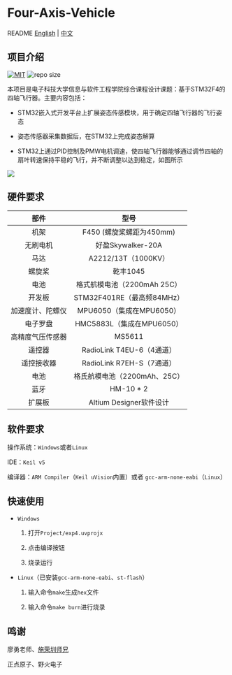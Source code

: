 # Four-Axis-Vehicle

README [English](docs/README_EN.md) | [中文](README.md)


## 项目介绍

[![MIT](https://img.shields.io/github/license/Crabor/Four-Axis-Vehicle.svg)](https://github.com/Crabor/Four-Axis-Vehicle/tree/65eae864c7d39532fc4979a467a7aa47c9dc2918/LICENSE/README.md) ![repo size](https://img.shields.io/github/repo-size/Crabor/Four-Axis-Vehicle.svg)

本项目是电子科技大学信息与软件工程学院综合课程设计课题：基于STM32F4的四轴飞行器。主要内容包括：

* STM32嵌入式开发平台上扩展姿态传感模块，用于确定四轴飞行器的飞行姿态

* 姿态传感器采集数据后，在STM32上完成姿态解算

* STM32上通过PID控制及PMW电机调速，使四轴飞行器能够通过调节四轴的扇叶转速保持平稳的飞行，并不断调整以达到稳定，如图所示

![ ](https://i.loli.net/2019/07/22/5d359b246f42576211.png)

## 硬件要求

| 部件           | 型号                       |
| :----------------: | :----------------------------: |
| 机架           | F450 (螺旋桨螺距为450mm) |
| 无刷电机     | 好盈Skywalker-20A          |
| 马达           | A2212/13T（1000KV）        |
| 螺旋桨        | 乾丰1045                   |
| 电池           | 格式航模电池（2200mAh 25C） |
| 开发板        | STM32F401RE（最高频84MHz） |
| 加速度计、陀螺仪 | MPU6050（集成在MPU6050） |
| 电子罗盘     | HMC5883L（集成在MPU6050） |
| 高精度气压传感器 | MS5611                       |
| 遥控器        | RadioLink T4EU-6（4通道） |
| 遥控接收器  | RadioLink R7EH-S（7通道） |
| 电池           | 格氏航模电池（2200mAh、25C） |
| 蓝牙           | HM-10 * 2                    |
| 扩展板       | Altium Designer软件设计  |

## 软件要求

操作系统：`Windows`或者`Linux`

IDE：`Keil v5`

编译器：`ARM Compiler`（`Keil uVision`内置）或者 `gcc-arm-none-eabi`（`Linux`）

## 快速使用

* `Windows`

  1. 打开`Project/exp4.uvprojx`

  1. 点击编译按钮

  1. 烧录运行

* `Linux`（已安装`gcc-arm-none-eabi`、`st-flash`）

  1. 输入命令`make`生成`hex`文件

  1. 输入命令`make burn`进行烧录

## 鸣谢

廖勇老师、[施荣圳师兄](https://github.com/AlronSze)

正点原子、野火电子
